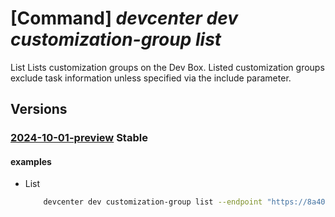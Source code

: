 # [Command] _devcenter dev customization-group list_

List  Lists customization groups on the Dev Box. Listed customization groups exclude 
  task information unless specified via the include parameter.

## Versions

### [2024-10-01-preview](/Resources/data-plane/microsoft.devcenter/L3Byb2plY3RzL3t9L3VzZXJzL3t9L2RldmJveGVzL3t9L2N1c3RvbWl6YXRpb25ncm91cHM=/2024-10-01-preview.xml) **Stable**

<!-- data-plane:microsoft.devcenter /projects/{}/users/{}/devboxes/{}/customizationgroups 2024-10-01-preview -->

#### examples

- List
    ```bash
        devcenter dev customization-group list --endpoint "https://8a40af38-3b4c-4672-a6a4-5e964b1870ed- contosodevcenter.centralus.devcenter.azure.com/" --project-name "DevProject" --dev-box-name "myDevBox" --user-id "00000000-0000-0000-0000-000000000000" --include-tasks
    ```
